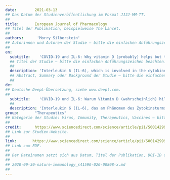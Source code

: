 ```yaml
---
date:        2021-03-13
## Das Datum der Studienveröffentlichung im Format JJJJ-MM-TT.
##
title:       European Journal of Pharmacology
## Titel der Publikation, beispielweise The Lancet.
##
authors:      'Morry Silberstein'
## Autorinnen und Autoren der Studie – bitte die einfachen Anführungszeichen beachten!
##
en:
  subtitle:    'COVID-19 and IL-6: Why vitamin D (probably) helps but tocilizumab might not'
  ## Titel der Studie – bitte die einfachen Anführungszeichen beachten!
  ##
  description: 'Interleukin 6 (IL-6), which is involved in the cytokine storm phenomenon, is a therapeutic target in COVID-19, but monoclonal receptor antibody therapeutic agents such as tocilizumab have demonstrated mixed results. Could Vitamin D, which modulates IL-6, be more effective than currently deployed IL-6 antagonists, including tocilizumab, thereby presenting a useful therapeutic option in COVID-19? A narrative review of published trials examining the effect of Vitamin D administration in COVID-19 patients was conducted, and the theoretical basis for the use of tocilizumab as an IL-6 antagonist was compared with the immunomodulatory effect of Vitamin D on IL-6 production. Four of the six included studies reported a positive effect of Vitamin D on outcomes. While tocilizumab non-selectively blocks both anti-inflammatory and pro-inflammatory actions of IL-6, Vitamin D lowers immune cell IL-6 production, potentially reducing pro-inflammatory effects, but does not specifically target IL-6 receptors, avoiding any deleterious effect on the anti-inflammatory actions of IL-6. Vitamin D may have advantages over tocilizumab as an IL-6 immunomodulator, and, given that it is safe if administered under clinical supervision, there is a strong rationale for its use.'
  ## Abstract, Summary oder Background der Studie – bitte die einfachen Anführungszeichen beachten!
  ##
de: 
## Deutsche DeepL-Übersetzung, siehe www.deepl.com.
##
  subtitle:    'COVID-19 und IL-6: Warum Vitamin D (wahrscheinlich) hilft, Tocilizumab aber vielleicht nicht'
  ##
  description: 'Interleukin 6 (IL-6), das am Phänomen des Zytokinsturms beteiligt ist, ist ein therapeutisches Ziel bei COVID-19, aber monoklonale Rezeptor-Antikörper-Therapeutika wie Tocilizumab haben unterschiedliche Ergebnisse gezeigt. Könnte Vitamin D, das IL-6 moduliert, wirksamer sein als die derzeit eingesetzten IL-6-Antagonisten, einschließlich Tocilizumab, und damit eine nützliche therapeutische Option für COVID-19 darstellen? Es wurde ein narrativer Überblick über veröffentlichte Studien erstellt, in denen die Wirkung einer Vitamin-D-Gabe bei COVID-19-Patienten untersucht wurde, und die theoretische Grundlage für den Einsatz von Tocilizumab als IL-6-Antagonist wurde mit der immunmodulatorischen Wirkung von Vitamin D auf die IL-6-Produktion verglichen. Vier der sechs eingeschlossenen Studien berichteten über eine positive Wirkung von Vitamin D auf die Behandlungsergebnisse. Während Tocilizumab nicht-selektiv sowohl die entzündungshemmenden als auch die entzündungsfördernden Wirkungen von IL-6 blockiert, senkt Vitamin D die IL-6-Produktion der Immunzellen und verringert damit möglicherweise die entzündungsfördernden Wirkungen, wirkt aber nicht spezifisch auf die IL-6-Rezeptoren, so dass eine schädliche Wirkung auf die entzündungshemmenden Wirkungen von IL-6 vermieden wird. Vitamin D könnte als IL-6-Immunmodulator Vorteile gegenüber Tocilizumab haben, und da es sicher ist, wenn es unter klinischer Aufsicht verabreicht wird, gibt es gute Gründe für seine Verwendung.'
group:       "Therapeutics"
## Kategorie der Studie: Virus, Immunity, Therapeutics, Vaccines – bitte die Anführungszeichen beachten!
##
credit:      https://www.sciencedirect.com/science/article/pii/S0014299921001849
## Link zur Studien-Website.
##
link:       https://www.sciencedirect.com/science/article/pii/S0014299921001849/pdfft?md5=7e03e217721bdd9ca6a08a15ac11cd0d&pid=1-s2.0-S0014299921001849-main.pdf
## Link zum PDF.
##
## Der Dateinamen setzt sich aus Datum, Titel der Publikation, DOI-ID der Studie (nach dem letzten Slash) und der Dateiendung zusammen. Bitte den Unterstrich vor der DOI-ID beachten!
##
## 2020-09-30-nature-immunology_s41590-020-00808-x.md
##
---
```

<object data="{{ page.link }}" style='height:calc(100vh - 400px); width: 100%' type='application/pdf'></object>